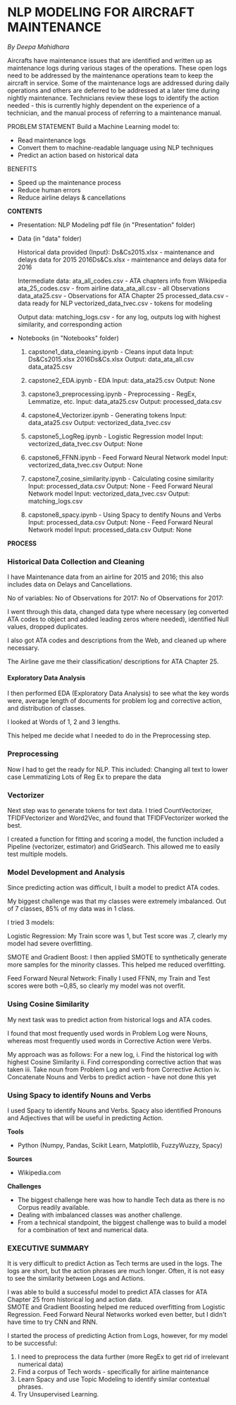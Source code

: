 
# NLP MODELING FOR AIRCRAFT MAINTENANCE 

_By Deepa Mahidhara_

Aircrafts have maintenance issues that are identified and written up as maintenance logs during various stages of the operations. These open logs need to be addressed by the maintenance operations team to keep the aircraft in service.
Some of the maintenance logs are addressed during daily operations and others are deferred to be addressed at a later time during nightly maintenance. Technicians review these logs to identify the action needed -  this is currently highly dependent on the experience of a technician, and the manual process of referring to a maintenance manual.

PROBLEM STATEMENT
Build a Machine Learning model to:
  - Read maintenance logs
  - Convert them to machine-readable language using NLP techniques
  - Predict an action based on historical data

BENEFITS
  - Speed up the maintenance process
  - Reduce human errors
  - Reduce airline delays & cancellations



**CONTENTS**

- Presentation: NLP Modeling pdf file (in "Presentation" folder)

- Data (in "data" folder)

    Historical data provided (Input):
      Ds&Cs2015.xlsx - maintenance and delays data for 2015
      2016Ds&Cs.xlsx - maintenance and delays data for 2016

    Intermediate data:
      ata_all_codes.csv - ATA chapters info from Wikipedia
      ata_25_codes.csv - from airline
      data_ata_all.csv - all Observations
      data_ata25.csv - Observations for ATA Chapter 25
      processed_data.csv - data ready for NLP
      vectorized_data_tvec.csv - tokens for modeling

    Output data:
      matching_logs.csv - for any log, outputs log with highest similarity, and corresponding action

- Notebooks (in "Notebooks" folder)

  1. capstone1_data_cleaning.ipynb - Cleans input data
  Input:
    Ds&Cs2015.xlsx
    2016Ds&Cs.xlsx
  Output:
    data_ata_all.csv
    data_ata25.csv

  2. capstone2_EDA.ipynb - EDA
  Input:
    data_ata25.csv
  Output:
    None

  3. capstone3_preprocessing.ipynb - Preprocessing - RegEx, Lemmatize, etc.
  Input:
    data_ata25.csv
  Output:
    processed_data.csv

  4. capstone4_Vectorizer.ipynb - Generating tokens
  Input:
    data_ata25.csv
  Output:
    vectorized_data_tvec.csv

  5. capstone5_LogReg.ipynb - Logistic Regression model
  Input:
    vectorized_data_tvec.csv
  Output:
    None

  6. capstone6_FFNN.ipynb - Feed Forward Neural Network model
  Input:
    vectorized_data_tvec.csv
  Output:
    None

  7. capstone7_cosine_similarity.ipynb - Calculating cosine similarity
  Input:
    processed_data.csv
  Output:
    None - Feed Forward Neural Network model
  Input:
    vectorized_data_tvec.csv
  Output:
    matching_logs.csv

  8. capstone8_spacy.ipynb - Using Spacy to dentify Nouns and Verbs
  Input:
    processed_data.csv
  Output:
    None - Feed Forward Neural Network model
  Input:
    processed_data.csv
  Output:
    None

**PROCESS**

### Historical Data Collection and Cleaning

I have Maintenance data from an airline for 2015 and 2016; this also includes data on Delays and Cancellations.

No of variables:
No of Observations for 2017:
No of Observations for 2017:  

I went through this data, changed data type where necessary (eg converted ATA codes to object and added leading zeros where needed), identified Null values, dropped duplicates.

I also got ATA codes and descriptions from the Web, and cleaned up where necessary.

The Airline gave me their classification/ descriptions for ATA Chapter 25.

#### Exploratory Data Analysis

I then performed EDA (Exploratory Data Analysis) to see what the key words were, average length of documents for problem log and corrective action, and distribution of classes.

I looked at Words of 1, 2 and 3 lengths.

This helped me decide what I needed to do in the Preprocessing step.

### Preprocessing

Now I had to get the ready for NLP.  This included:
Changing all text to lower case
Lemmatizing
Lots of Reg Ex to prepare the data

### Vectorizer

Next step was to generate tokens for text data.  I tried CountVectorizer, TFIDFVectorizer and Word2Vec, and found that TFIDFVectorizer worked the best.

I created a function for fitting and scoring a model, the function included a Pipeline (vectorizer, estimator) and GridSearch.  This allowed me to easily test multiple models.

### Model Development and Analysis

Since predicting action was difficult, I built a model to predict ATA codes.

My biggest challenge was that my classes were extremely imbalanced.  Out of 7 classes, 85% of my data was in 1 class.

I tried 3 models:

Logistic Regression: My Train score was 1, but Test score was .7, clearly my model had severe overfitting.

SMOTE and Gradient Boost: I then applied SMOTE to synthetically generate more samples for the minority classes.  This helped me reduced overfitting.

Feed Forward Neural Network:  Finally I used FFNN, my Train and Test scores were both ~0,85, so clearly my model was not overfit.

### Using Cosine Similarity

My next task was to predict action from historical logs and ATA codes.

I found that most frequently used words in Problem Log were Nouns, whereas most frequently used words in Corrective Action were Verbs.

My approach was as follows:
  For a new log,
    i. Find the historical log with highest Cosine Similarity
    ii. Find corresponding corrective action that was taken
    iii. Take noun from Problem Log and verb from Corrective Action
    iv. Concatenate Nouns and Verbs to predict action - have not done this yet


### Using Spacy to identify Nouns and Verbs

I used Spacy to identify Nouns and Verbs.  Spacy also identified Pronouns and Adjectives that will be useful in predicting Action.


**Tools**
- Python (Numpy, Pandas, Scikit Learn, Matplotlib, FuzzyWuzzy, Spacy)

**Sources**
- Wikipedia.com

**Challenges**
- The biggest challenge here was how to handle Tech data as there is no Corpus readily available.
- Dealing with imbalanced classes was another challenge.
- From a technical standpoint, the biggest challenge was to build a model for a combination of text and numerical data.


### EXECUTIVE SUMMARY

It is very difficult to predict Action as Tech terms are used in the logs.
The logs are short, but the action phrases are much longer.
Often, it is not easy to see the similarity between Logs and Actions.

I was able to build a successful model to predict ATA classes for ATA Chapter 25 from historical log and action data.  
SMOTE and Gradient Boosting helped me reduced overfitting from Logistic Regression.
Feed Forward Neural Networks worked even better, but I didn't have time to try CNN and RNN.

I started the process of predicting Action from Logs, however, for my model to be successful:
  1. I need to preprocess the data further (more RegEx to get rid of irrelevant numerical data)
  2. Find a corpus of Tech words - specifically for airline maintenance
  3. Learn Spacy and use Topic Modeling to identify similar contextual phrases.
  4. Try Unsupervised Learning.
